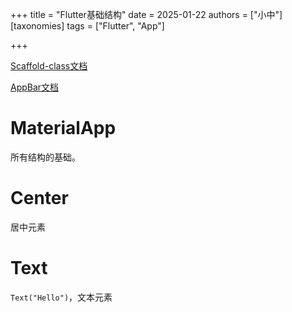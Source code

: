 +++
title = "Flutter基础结构"
date = 2025-01-22
authors = ["小中"]
[taxonomies]
tags = ["Flutter", "App"]

+++

[Scaffold-class文档](https://api.flutter.dev/flutter/material/Scaffold-class.html)

[AppBar文档](https://api.flutter.dev/flutter/material/AppBar-class.html)

# MaterialApp

所有结构的基础。

# Center

居中元素

# Text

`Text("Hello")`，文本元素
